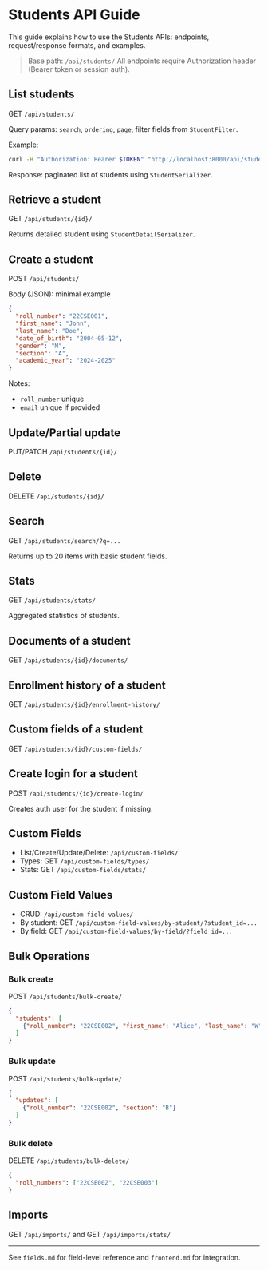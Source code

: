 # Students API Guide

This guide explains how to use the Students APIs: endpoints, request/response formats, and examples.

> Base path: `/api/students/`
> All endpoints require Authorization header (Bearer token or session auth).

## List students
GET `/api/students/`

Query params: `search`, `ordering`, `page`, filter fields from `StudentFilter`.

Example:
```bash
curl -H "Authorization: Bearer $TOKEN" "http://localhost:8000/api/students/?search=john&ordering=-created_at"
```

Response: paginated list of students using `StudentSerializer`.

## Retrieve a student
GET `/api/students/{id}/`

Returns detailed student using `StudentDetailSerializer`.

## Create a student
POST `/api/students/`

Body (JSON): minimal example
```json
{
  "roll_number": "22CSE001",
  "first_name": "John",
  "last_name": "Doe",
  "date_of_birth": "2004-05-12",
  "gender": "M",
  "section": "A",
  "academic_year": "2024-2025"
}
```
Notes:
- `roll_number` unique
- `email` unique if provided

## Update/Partial update
PUT/PATCH `/api/students/{id}/`

## Delete
DELETE `/api/students/{id}/`

## Search
GET `/api/students/search/?q=...`

Returns up to 20 items with basic student fields.

## Stats
GET `/api/students/stats/`

Aggregated statistics of students.

## Documents of a student
GET `/api/students/{id}/documents/`

## Enrollment history of a student
GET `/api/students/{id}/enrollment-history/`

## Custom fields of a student
GET `/api/students/{id}/custom-fields/`

## Create login for a student
POST `/api/students/{id}/create-login/`

Creates auth user for the student if missing.

## Custom Fields
- List/Create/Update/Delete: `/api/custom-fields/`
- Types: GET `/api/custom-fields/types/`
- Stats: GET `/api/custom-fields/stats/`

## Custom Field Values
- CRUD: `/api/custom-field-values/`
- By student: GET `/api/custom-field-values/by-student/?student_id=...`
- By field: GET `/api/custom-field-values/by-field/?field_id=...`

## Bulk Operations
### Bulk create
POST `/api/students/bulk-create/`
```json
{
  "students": [
    {"roll_number": "22CSE002", "first_name": "Alice", "last_name": "W", "date_of_birth": "2004-01-01", "gender": "F"}
  ]
}
```

### Bulk update
POST `/api/students/bulk-update/`
```json
{
  "updates": [
    {"roll_number": "22CSE002", "section": "B"}
  ]
}
```

### Bulk delete
DELETE `/api/students/bulk-delete/`
```json
{
  "roll_numbers": ["22CSE002", "22CSE003"]
}
```

## Imports
GET `/api/imports/` and GET `/api/imports/stats/`

---
See `fields.md` for field-level reference and `frontend.md` for integration.

